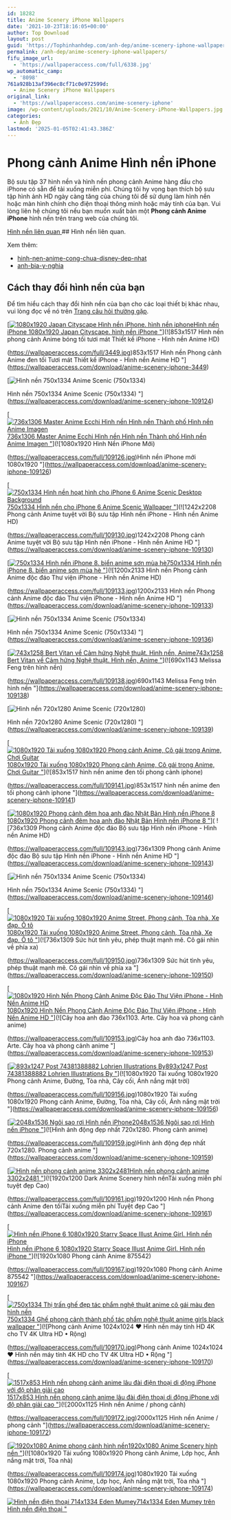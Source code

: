 ```yaml
---
id: 18282
title: Anime Scenery iPhone Wallpapers
date: '2021-10-23T18:16:05+00:00'
author: Top Download
layout: post
guid: 'https://Tophinhanhdep.com/anh-dep/anime-scenery-iphone-wallpapers/'
permalink: /anh-dep/anime-scenery-iphone-wallpapers/
fifu_image_url:
  - 'https://wallpaperaccess.com/full/6338.jpg'
wp_automatic_camp:
  - '8098'
761a928b13af396ec8cf71c0e972599d:
  - Anime Scenery iPhone Wallpapers
original_link:
  - 'https://wallpaperaccess.com/anime-scenery-iphone'
image: /wp-content/uploads/2021/10/Anime-Scenery-iPhone-Wallpapers.jpg
categories:
  - Ảnh Đẹp
lastmod: '2025-01-05T02:41:43.386Z'
---
```

# Phong cảnh Anime Hình nền iPhone

Bộ sưu tập 37 hình nền và hình nền phong cảnh Anime hàng đầu cho iPhone có sẵn để tải xuống miễn phí. Chúng tôi hy vọng bạn thích bộ sưu tập hình ảnh HD ngày càng tăng của chúng tôi để sử dụng làm hình nền hoặc màn hình chính cho điện thoại thông minh hoặc máy tính của bạn. Vui lòng liên hệ chúng tôi nếu bạn muốn xuất bản một **Phong cảnh Anime iPhone** hình nền trên trang web của chúng tôi.

[Hình nền liên quan ](#related) ## Hình nền liên quan.

   
 Xem thêm:

   
- [hinh-nen-anime-cong-chua-disney-dep-nhat](https://tophinhanhdep.com/anh-anime/hinh-nen-anime-cong-chua-disney-dep-nhat/)
- [anh-bia-y-nghia](https://tophinhanhdep.com/anh-bia/anh-bia-y-nghia/)

## Cách thay đổi hình nền của bạn

Để tìm hiểu cách thay đổi hình nền của bạn cho các loại thiết bị khác nhau, vui lòng đọc về nó trên [Trang câu hỏi thường gặp](https://tophinhanhdep.com/faq/).

  
[[![1080x1920 Japan Cityscape Hình nền iPhone.  hình nền iphone](https://wallpaperaccess.com/full/6338.jpg)Hình nền iPhone 1080x1920 Japan Cityscape. hình nền iPhone "](https://wallpaperaccess.com/download/anime-scenery-iphone-6338)](![853x1517 Hình nền phong cảnh Anime bóng tối tươi mát Thiết kế iPhone - Hình nền Anime HD)

(https://wallpaperaccess.com/full/3449.jpg)853x1517 Hình nền Phong cảnh Anime đen tối Tươi mát Thiết kế iPhone - Hình nền Anime HD "](https://wallpaperaccess.com/download/anime-scenery-iphone-3449)

[![Hình nền 750x1334 Anime Scenic (750x1334)](https://wallpaperaccess.com/full/109124.jpg)

Hình nền 750x1334 Anime Scenic (750x1334) "](https://wallpaperaccess.com/download/anime-scenery-iphone-109124)

[[![736x1306 Master Anime Ecchi Hình nền Hình nền Thành phố Hình nền Anime Imagen](https://wallpaperaccess.com/full/109125.jpg)736x1306 Master Anime Ecchi Hình nền Hình nền Thành phố Hình nền Anime Imagen "](https://wallpaperaccess.com/download/anime-scenery-iphone-109125)](![1080x1920 Hình Nền iPhone Mới)

(https://wallpaperaccess.com/full/109126.jpg)Hình nền iPhone mới 1080x1920 "](https://wallpaperaccess.com/download/anime-scenery-iphone-109126)

[[![750x1334 Hình nền hoạt hình cho iPhone 6 Anime Scenic Desktop Background](https://wallpaperaccess.com/full/109129.jpg)750x1334 Hình nền cho iPhone 6 Anime Scenic Wallpaper "](https://wallpaperaccess.com/download/anime-scenery-iphone-109129)](![1242x2208 Phong cảnh Anime tuyệt vời Bộ sưu tập Hình nền iPhone - Hình nền Anime HD)

(https://wallpaperaccess.com/full/109130.jpg)1242x2208 Phong cảnh Anime tuyệt vời Bộ sưu tập Hình nền iPhone - Hình nền Anime HD "](https://wallpaperaccess.com/download/anime-scenery-iphone-109130)

[[![750x1334 Hình nền iPhone 8.  biển anime sơn mùa hè](https://wallpaperaccess.com/full/109132.jpg)750x1334 Hình nền iPhone 8. biển anime sơn mùa hè "](https://wallpaperaccess.com/download/anime-scenery-iphone-109132)](![1200x2133 Hình nền Phong cảnh Anime độc ​​đáo Thư viện iPhone - Hình nền Anime HD)

(https://wallpaperaccess.com/full/109133.jpg)1200x2133 Hình nền Phong cảnh Anime độc ​​đáo Thư viện iPhone - Hình nền Anime HD "](https://wallpaperaccess.com/download/anime-scenery-iphone-109133)

[![Hình nền 750x1334 Anime Scenic (750x1334)](https://wallpaperaccess.com/full/109136.jpg)

Hình nền 750x1334 Anime Scenic (750x1334) "](https://wallpaperaccess.com/download/anime-scenery-iphone-109136)

[[![743x1258 Bert Vitan về Cảm hứng Nghệ thuật.  Hình nền, Anime](https://wallpaperaccess.com/full/109137.jpg)743x1258 Bert Vitan về Cảm hứng Nghệ thuật. Hình nền, Anime "](https://wallpaperaccess.com/download/anime-scenery-iphone-109137)](![690x1143 Melissa Feng trên hình nền)

(https://wallpaperaccess.com/full/109138.jpg)690x1143 Melissa Feng trên hình nền "](https://wallpaperaccess.com/download/anime-scenery-iphone-109138)

[![Hình nền 720x1280 Anime Scenic (720x1280)](https://wallpaperaccess.com/full/109139.jpg)

Hình nền 720x1280 Anime Scenic (720x1280) "](https://wallpaperaccess.com/download/anime-scenery-iphone-109139)

[[![1080x1920 Tải xuống 1080x1920 Phong cảnh Anime, Cô gái trong Anime, Chơi Guitar](https://wallpaperaccess.com/full/109140.jpg)1080x1920 Tải xuống 1080x1920 Phong cảnh Anime, Cô gái trong Anime, Chơi Guitar "](https://wallpaperaccess.com/download/anime-scenery-iphone-109140)](![853x1517 hình nền anime đen tối phong cảnh iphone)

(https://wallpaperaccess.com/full/109141.jpg)853x1517 hình nền anime đen tối phong cảnh iphone "](https://wallpaperaccess.com/download/anime-scenery-iphone-109141)

[[![1080x1920 Phong cảnh đêm hoa anh đào Nhật Bản Hình nền iPhone 8](https://wallpaperaccess.com/full/4746.jpg)1080x1920 Phong cảnh đêm hoa anh đào Nhật Bản Hình nền iPhone 8 "](https://wallpaperaccess.com/download/anime-scenery-iphone-4746)]( ![736x1309 Phong cảnh Anime độc ​​đáo Bộ sưu tập Hình nền iPhone - Hình nền Anime HD)

(https://wallpaperaccess.com/full/109143.jpg)736x1309 Phong cảnh Anime độc ​​đáo Bộ sưu tập Hình nền iPhone - Hình nền Anime HD "](https://wallpaperaccess.com/download/anime-scenery-iphone-109143)

[![Hình nền 750x1334 Anime Scenic (750x1334)](https://wallpaperaccess.com/full/109146.jpg)

Hình nền 750x1334 Anime Scenic (750x1334) "](https://wallpaperaccess.com/download/anime-scenery-iphone-109146)

[[![1080x1920 Tải xuống 1080x1920 Anime Street, Phong cảnh, Tòa nhà, Xe đạp, Ô tô](https://wallpaperaccess.com/full/109147.jpg)1080x1920 Tải xuống 1080x1920 Anime Street, Phong cảnh, Tòa nhà, Xe đạp, Ô tô "](https://wallpaperaccess.com/download/anime-scenery-iphone-109147)](![736x1309 Sức hút tình yêu, phép thuật mạnh mẽ.  Cô gái nhìn về phía xa)

(https://wallpaperaccess.com/full/109150.jpg)736x1309 Sức hút tình yêu, phép thuật mạnh mẽ. Cô gái nhìn về phía xa "](https://wallpaperaccess.com/download/anime-scenery-iphone-109150)

[[![1080x1920 Hình Nền Phong Cảnh Anime Độc Đáo Thư Viện iPhone - Hình Nền Anime HD](https://wallpaperaccess.com/full/109151.jpg)1080x1920 Hình Nền Phong Cảnh Anime Độc Đáo Thư Viện iPhone - Hình Nền Anime HD "](https://wallpaperaccess.com/download/anime-scenery-iphone-109151)](![Cây hoa anh đào 736x1103.  Arte.  Cây hoa và phong cảnh anime)

(https://wallpaperaccess.com/full/109153.jpg)Cây hoa anh đào 736x1103. Arte. Cây hoa và phong cảnh anime "](https://wallpaperaccess.com/download/anime-scenery-iphone-109153)

[[![893x1247 Post 74381388882 Lohrien Illustrations By](https://wallpaperaccess.com/full/109154.jpg)893x1247 Post 74381388882 Lohrien Illustrations By "](https://wallpaperaccess.com/download/anime-scenery-iphone-109154)](![1080x1920 Tải xuống 1080x1920 Phong cảnh Anime, Đường, Tòa nhà, Cây cối, Ánh nắng mặt trời)

(https://wallpaperaccess.com/full/109156.jpg)1080x1920 Tải xuống 1080x1920 Phong cảnh Anime, Đường, Tòa nhà, Cây cối, Ánh nắng mặt trời "](https://wallpaperaccess.com/download/anime-scenery-iphone-109156)

[[![2048x1536 Ngôi sao rơi Hình nền iPhone](https://wallpaperaccess.com/full/109158.jpg)2048x1536 Ngôi sao rơi Hình nền iPhone "](https://wallpaperaccess.com/download/anime-scenery-iphone-109158)](![Hình ảnh động đẹp nhất 720x1280.  Phong cảnh anime)

(https://wallpaperaccess.com/full/109159.jpg)Hình ảnh động đẹp nhất 720x1280. Phong cảnh anime "](https://wallpaperaccess.com/download/anime-scenery-iphone-109159)

[[![Hình nền phong cảnh anime 3302x2481](https://wallpaperaccess.com/full/109160.jpg)Hình nền phong cảnh anime 3302x2481 "](https://wallpaperaccess.com/download/anime-scenery-iphone-109160)](![1920x1200 Dark Anime Scenery hình nềnTải xuống miễn phí tuyệt đẹp Cao)

(https://wallpaperaccess.com/full/109161.jpg)1920x1200 Hình nền Phong cảnh Anime đen tốiTải xuống miễn phí Tuyệt đẹp Cao "](https://wallpaperaccess.com/download/anime-scenery-iphone-109161)

[[![Hình nền iPhone 6 1080x1920 Starry Space Illust Anime Girl.  Hình nền iPhone](https://wallpaperaccess.com/full/109166.jpg)Hình nền iPhone 6 1080x1920 Starry Space Illust Anime Girl. Hình nền iPhone "](https://wallpaperaccess.com/download/anime-scenery-iphone-109166)](![1920x1080 Phong cảnh Anime 875542)

(https://wallpaperaccess.com/full/109167.jpg)1920x1080 Phong cảnh Anime 875542 "](https://wallpaperaccess.com/download/anime-scenery-iphone-109167)

[[![750x1334 Thị trấn ghế đẹp tác phẩm nghệ thuật anime cô gái màu đen hình nền](https://wallpaperaccess.com/full/109169.jpg)750x1334 Ghế phong cảnh thành phố tác phẩm nghệ thuật anime girls black wallpaper "](https://wallpaperaccess.com/download/anime-scenery-iphone-109169)](![Phong cảnh Anime 1024x1024 ❤ Hình nền máy tính HD 4K cho TV 4K Ultra HD • Rộng)

(https://wallpaperaccess.com/full/109170.jpg)Phong cảnh Anime 1024x1024 ❤ Hình nền máy tính 4K HD cho TV 4K Ultra HD • Rộng "](https://wallpaperaccess.com/download/anime-scenery-iphone-109170)

[[![1517x853 Hình nền phong cảnh anime lâu đài điện thoại di động iPhone với độ phân giải cao](https://wallpaperaccess.com/full/109171.jpg)1517x853 Hình nền phong cảnh anime lâu đài điện thoại di động iPhone với độ phân giải cao "](https://wallpaperaccess.com/download/anime-scenery-iphone-109171)](![2000x1125 Hình nền Anime / phong cảnh)

(https://wallpaperaccess.com/full/109172.jpg)2000x1125 Hình nền Anime / phong cảnh "](https://wallpaperaccess.com/download/anime-scenery-iphone-109172)

[[![1920x1080 Anime phong cảnh hình nền](https://wallpaperaccess.com/full/3432.jpg)1920x1080 Anime Scenery hình nền "](https://wallpaperaccess.com/download/anime-scenery-iphone-3432)](![1080x1920 Tải xuống 1080x1920 Phong cảnh Anime, Lớp học, Ánh nắng mặt trời, Tòa nhà)

(https://wallpaperaccess.com/full/109174.jpg)1080x1920 Tải xuống 1080x1920 Phong cảnh Anime, Lớp học, Ánh nắng mặt trời, Tòa nhà "](https://wallpaperaccess.com/download/anime-scenery-iphone-109174)

[![Hình nền điện thoại 714x1334 Eden Mumey](https://wallpaperaccess.com/full/109175.jpg)714x1334 Eden Mumey trên Hình nền điện thoại "](https://wallpaperaccess.com/download/anime-scenery-iphone-109175)
